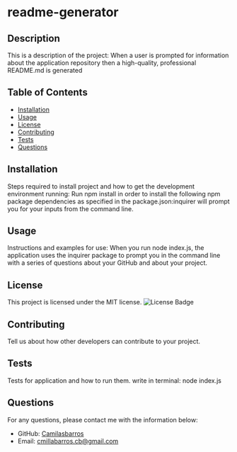 # readme-generator

## Description

This is a description of the project:
When a user is prompted for information about the application repository then a high-quality, professional README.md is generated

## Table of Contents

- [Installation](#installation)
- [Usage](#usage)
- [License](#license)
- [Contributing](#contributing)
- [Tests](#tests)
- [Questions](#questions)

## Installation

Steps required to install project and how to get the development environment running:
Run npm install in order to install the following npm package dependencies as specified in the package.json:inquirer will prompt you for your inputs from the command line.

## Usage

Instructions and examples for use:
When you run node index.js, the application uses the inquirer package to prompt you in the command line with a series of questions about your GitHub and about your project.

## License

This project is licensed under the MIT license. ![License Badge](https://img.shields.io/badge/License-MIT-brightgreen)

## Contributing

Tell us about how other developers can contribute to your project.

## Tests

Tests for application and how to run them.
write in terminal: node index.js

## Questions

For any questions, please contact me with the information below:

- GitHub: [Camilasbarros](https://github.com/Camilasbarros)
- Email: cmillabarros.cb@gmail.com
